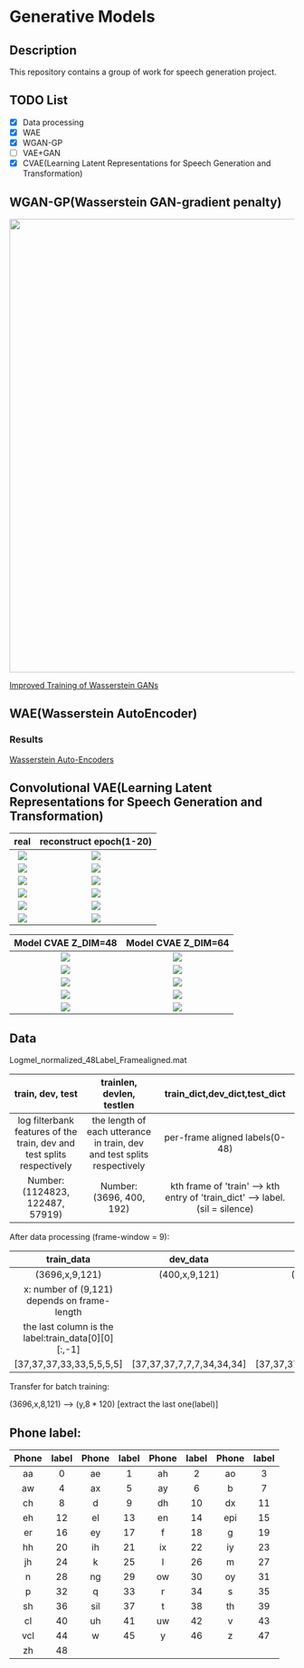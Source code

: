 # Generative Models

## Description

This repository contains a group of work for speech generation project.

## TODO List

- [x] Data processing
- [x] WAE
- [x] WGAN-GP
- [ ] VAE+GAN
- [x] CVAE(Learning Latent Representations for Speech Generation and Transformation)

## WGAN-GP(Wasserstein GAN-gradient penalty)

<img src="https://github.com/edchengg/generative_model_speech/blob/master/figures/wgan.png" width="800">

[Improved Training of Wasserstein GANs](https://arxiv.org/pdf/1704.00028.pdf)

## WAE(Wasserstein AutoEncoder)

### Results

[Wasserstein Auto-Encoders](https://arxiv.org/abs/1711.01558)

## Convolutional VAE(Learning Latent Representations for Speech Generation and Transformation)

real           |  reconstruct epoch(1-20)
:-------------------------:|:-------------------------:
![](https://github.com/edchengg/generative_model_speech/blob/master/figures/vae_11_real.png)  |  ![](https://github.com/edchengg/generative_model_speech/blob/master/figures/vae_11.gif)
![](https://github.com/edchengg/generative_model_speech/blob/master/figures/vae/spect_1.png)  |  ![](https://github.com/edchengg/generative_model_speech/blob/master/figures/vae/spect_11.png)
![](https://github.com/edchengg/generative_model_speech/blob/master/figures/vae/spect_2.png)  |  ![](https://github.com/edchengg/generative_model_speech/blob/master/figures/vae/spect_22.png)
![](https://github.com/edchengg/generative_model_speech/blob/master/figures/vae/spect_3.png)  |  ![](https://github.com/edchengg/generative_model_speech/blob/master/figures/vae/spect_33.png)
![](https://github.com/edchengg/generative_model_speech/blob/master/figures/vae/spect_4.png)  |  ![](https://github.com/edchengg/generative_model_speech/blob/master/figures/vae/spect_44.png)
![](https://github.com/edchengg/generative_model_speech/blob/master/figures/vae/spect_5.png)  |  ![](https://github.com/edchengg/generative_model_speech/blob/master/figures/vae/spect_55.png)

Model CVAE  Z_DIM=48      |  Model CVAE Z_DIM=64
:-------------------------:|:-------------------------:
![](https://github.com/edchengg/generative_model_speech/blob/master/figures/diff_loss/model_11_1.png)  |  ![](https://github.com/edchengg/generative_model_speech/blob/master/figures/diff_loss/model_11_6.png)
![](https://github.com/edchengg/generative_model_speech/blob/master/figures/diff_loss/model_11_2.png)  |  ![](https://github.com/edchengg/generative_model_speech/blob/master/figures/diff_loss/model_11_7.png)
![](https://github.com/edchengg/generative_model_speech/blob/master/figures/diff_loss/model_11_3.png)  |  ![](https://github.com/edchengg/generative_model_speech/blob/master/figures/diff_loss/model_11_8.png)
![](https://github.com/edchengg/generative_model_speech/blob/master/figures/diff_loss/model_11_4.png)  |  ![](https://github.com/edchengg/generative_model_speech/blob/master/figures/diff_loss/model_11_9.png)
![](https://github.com/edchengg/generative_model_speech/blob/master/figures/diff_loss/model_11_5.png)  |  ![](https://github.com/edchengg/generative_model_speech/blob/master/figures/diff_loss/model_11_10.png)
## Data

Logmel_normalized_48Label_Framealigned.mat


|train, dev, test| trainlen, devlen, testlen|train_dict,dev_dict,test_dict|
| :-------------: |:-------------:| :-----:|
| log filterbank features of the train, dev and test splits respectively | the length of each utterance in train, dev and test splits respectively |  per-frame aligned labels(0-48) |
| Number: (1124823, 122487, 57919)| Number: (3696, 400, 192) | kth frame of 'train' --> kth entry of 'train_dict' --> label. (sil = silence)|

After data processing (frame-window = 9):

|train_data| dev_data|test_data|
| :-------------: |:-------------:| :-----:|
|(3696,x,9,121)|(400,x,9,121)|(192,x,9,121)|
|x: number of (9,121) depends on frame-length|
|the last column is the label:train_data[0][0][:,-1]|
|[37,37,37,33,33,5,5,5,5]|[37,37,37,7,7,7,34,34,34]|[37,37,37,43,43,43,21,21,21]|

Transfer for batch training:

(3696,x,8,121) --> (y,$8 * 120$) [extract the last one(label)]

## Phone label:
|Phone|label|Phone|label|Phone|label|Phone|label|
| :--:| :--:| :--:| :--:| :--:| :--:| :--:| :--:|
|aa|0|ae|1|ah|2|ao|3|
|aw|4|ax|5|ay|6|b|7|
|ch|8|d|9|dh|10|dx|11|
|eh|12|el|13|en|14|epi|15|
|er|16|ey|17|f|18|g|19|
|hh|20|ih|21|ix|22|iy|23|
|jh|24|k|25|l|26|m|27|
|n|28|ng|29|ow|30|oy|31|
|p|32|q|33|r|34|s|35|
|sh|36|sil|37|t|38|th|39|
|cl|40|uh|41|uw|42|v|43|
|vcl|44|w|45|y|46|z|47|
|zh|48|






